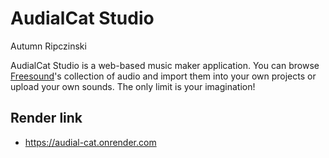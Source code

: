 # AudialCat Studio
Autumn Ripczinski

AudialCat Studio is a web-based music maker application. You can browse [Freesound](https://freesound.org/)'s collection of audio and import them into your own projects or upload your own sounds. The only limit is your imagination!

## Render link
* https://audial-cat.onrender.com

